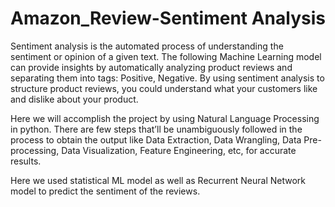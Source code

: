 # Amazon_Review-Sentiment Analysis
Sentiment analysis is the automated process of understanding the sentiment or opinion of a given text. The following Machine Learning model can provide insights by automatically analyzing product reviews and separating them into tags: Positive, Negative. By using sentiment analysis to structure product reviews, you could understand what your customers like and dislike about your product.

Here we will accomplish the project by using Natural Language Processing in python. There are few steps that’ll be unambiguously followed in the process to obtain the output like Data Extraction, Data Wrangling, Data Pre-processing, Data Visualization, Feature Engineering, etc, for accurate results.

Here we used statistical ML model as well as Recurrent Neural Network model to predict the sentiment of the reviews.
